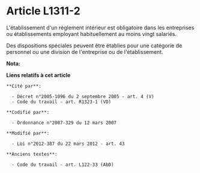 # Article L1311-2

L'établissement d'un règlement intérieur est obligatoire dans les entreprises ou établissements employant habituellement au
moins vingt salariés.

Des dispositions spéciales peuvent être établies pour une catégorie de personnel ou une division de l'entreprise ou de
l'établissement.

**Nota:**



**Liens relatifs à cet article**

	**Cité par**:

	  - Décret n°2005-1096 du 2 septembre 2005 - art. 4 (V)
	  - Code du travail - art. R1323-1 (VD)

	**Codifié par**:

	  - Ordonnance n°2007-329 du 12 mars 2007

	**Modifié par**:

	  - Loi n°2012-387 du 22 mars 2012 - art. 43

	**Anciens textes**:

	  - Code du travail - art. L122-33 (AbD)
